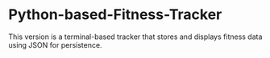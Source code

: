 # Python-based-Fitness-Tracker
This version is a terminal-based tracker that stores and displays fitness data using JSON for persistence.
